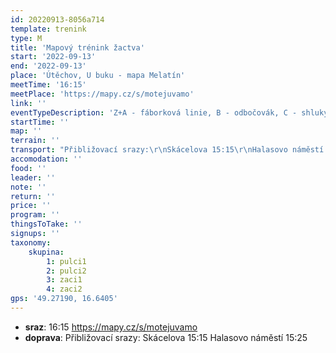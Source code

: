 ```yaml
---
id: 20220913-8056a714
template: trenink
type: M
title: 'Mapový trénink žactva'
start: '2022-09-13'
end: '2022-09-13'
place: 'Útěchov, U buku - mapa Melatín'
meetTime: '16:15'
meetPlace: 'https://mapy.cz/s/motejuvamo'
link: ''
eventTypeDescription: 'Z+A - fáborková linie, B - odbočovák, C - shluky'
startTime: ''
map: ''
terrain: ''
transport: "Přibližovací srazy:\r\nSkácelova 15:15\r\nHalasovo náměstí 15:25"
accomodation: ''
food: ''
leader: ''
note: ''
return: ''
price: ''
program: ''
thingsToTake: ''
signups: ''
taxonomy:
    skupina:
        1: pulci1
        2: pulci2
        3: zaci1
        4: zaci2
gps: '49.27190, 16.6405'
---
```


* **sraz**: 16:15 https://mapy.cz/s/motejuvamo
* **doprava**: Přibližovací srazy:
Skácelova 15:15
Halasovo náměstí 15:25
